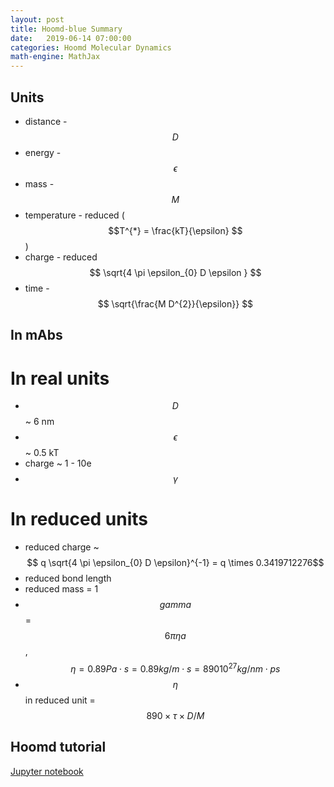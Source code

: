 ```yaml
---
layout: post
title: Hoomd-blue Summary
date:   2019-06-14 07:00:00
categories: Hoomd Molecular Dynamics
math-engine: MathJax
---
```


<script src="https://cdn.mathjax.org/mathjax/latest/MathJax.js?config=TeX-AMS-MML_HTMLorMML" type="text/javascript">
</script>

## Units ##
* distance - $$D$$
* energy - $$\epsilon$$
* mass - $$M$$
* temperature - reduced ($$T^{*} = \frac{kT}{\epsilon} $$)
* charge - reduced $$ \sqrt{4 \pi \epsilon_{0} D \epsilon } $$
* time - $$ \sqrt{\frac{M D^{2}}{\epsilon}} $$

## In mAbs ##

# In real units #
* $$D$$ ~ 6 nm
* $$\epsilon$$ ~ 0.5 kT
* charge ~ 1 - 10e
* $$\gamma$$ 

# In reduced units #
* reduced charge ~ $$ q \sqrt{4 \pi \epsilon_{0} D \epsilon}^{-1} = q \times 0.3419712276$$
* reduced bond length
* reduced mass = 1
* $$gamma$$ = $$6 \pi \eta a$$, $$\eta = 0.89Pa \cdot s = 0.89 kg/m \cdot s = 890 10^{27}kg/nm \cdot ps$$
* $$\eta$$ in reduced unit = $$ 890 \times \tau \times D / M$$


## Hoomd tutorial ##
[Jupyter notebook](https://nbviewer.jupyter.org/github/joaander/hoomd-examples/blob/master/index.ipynb)